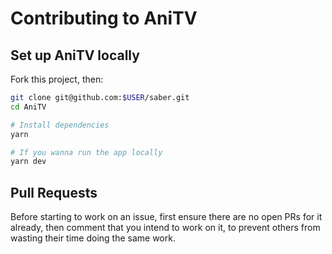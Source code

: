 # Contributing to AniTV

## Set up AniTV locally

Fork this project, then:

```bash
git clone git@github.com:$USER/saber.git
cd AniTV

# Install dependencies
yarn

# If you wanna run the app locally
yarn dev 
```

## Pull Requests

Before starting to work on an issue, first ensure there are no open PRs for it already, then comment that you intend to work on it, to prevent others from wasting their time doing the same work.
